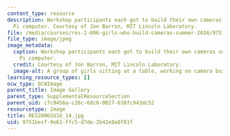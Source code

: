 ```yaml
---
content_type: resource
description: Workshop participants each got to build their own cameras using a Raspberry
  Pi computer. Courtesy of Jon Barron, MIT Lincoln Laboratory.
file: /media/courses/res-2-006-girls-who-build-cameras-summer-2016/9751becf9e61ffc5d7de2b42e8a0f81f_RES2006SU16_14.jpg
file_type: image/jpeg
image_metadata:
  caption: Workshop participants each got to build their own cameras using a Raspberry
    Pi computer.
  credit: Courtesy of Jon Barron, MIT Lincoln Laboratory.
  image-alt: A group of girls sitting at a table, working on camera building.
learning_resource_types: []
ocw_type: OCWImage
parent_title: Image Gallery
parent_type: SupplementalResourceSection
parent_uid: c7c9456a-c26c-6dc0-0027-638fc943dc52
resourcetype: Image
title: RES2006SU16_14.jpg
uid: 9751becf-9e61-ffc5-d7de-2b42e8a0f81f
---
```

